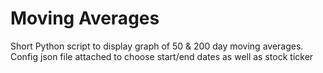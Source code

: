 # Moving Averages
Short Python script to display graph of 50 & 200 day moving averages. Config json file attached to choose start/end dates as well as stock ticker
